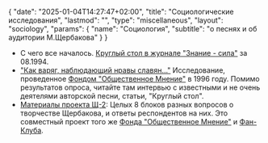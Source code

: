 {
   "date": "2025-01-04T14:27:47+02:00",
   "title": "Социологические исследования",
   "lastmod": "",
   "type": "miscellaneous",
   "layout": "sociology",
   "params": {
        "name": "Социология",
        "subtitle": "о песнях и об аудитории М.Щербакова"
        }
}

- С чего все началось. <a href="FOM/znanie.html">Круглый стол в журнале "Знание - сила"</a> за 08.1994.
- <a href="FOM/index.html">"Как варяг, наблюдающий нравы славян..."</a> Исследование, проведенное <a href="http://www.fom.ru">Фондом "Общественное Мнение"</a> в 1996 году. Помимо результатов опроса, читайте там интервью с известными и не очень деятелями авторской песни, статьи, "Круглый стол".
- <a href="SCH2/index.html">Материалы проекта Щ-2</a>: Целых 8 блоков разных вопросов о творчестве Щербакова, и ответы респондентов на них. Это совместный проект того же  <a href="http://www.fom.ru">Фонда "Общественное Мнение"</a> и <a href="fans/index.html">Фан-Клуба</a>.
